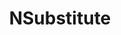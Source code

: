 ---
layout: tag-list
type: tag
title: NSubstitute
slug: nsubstitute
category: unittest
sidebar: false
description: >
   NSubstitute is a unit test mocking framework.
---